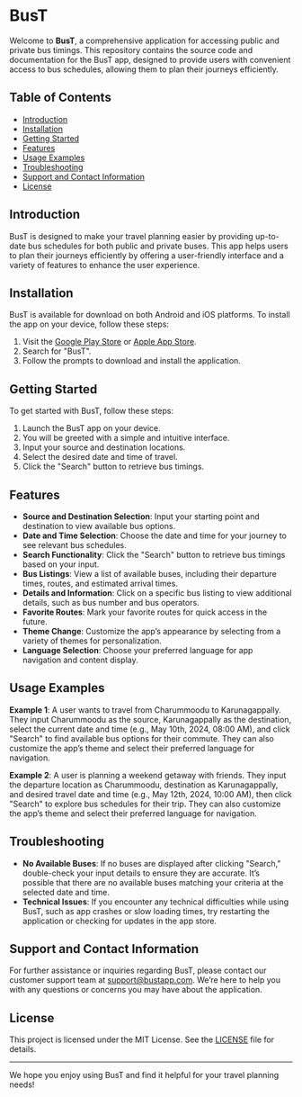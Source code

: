# BusT

Welcome to **BusT**, a comprehensive application for accessing public and private bus timings. This repository contains the source code and documentation for the BusT app, designed to provide users with convenient access to bus schedules, allowing them to plan their journeys efficiently.

## Table of Contents

- [Introduction](#introduction)
- [Installation](#installation)
- [Getting Started](#getting-started)
- [Features](#features)
- [Usage Examples](#usage-examples)
- [Troubleshooting](#troubleshooting)
- [Support and Contact Information](#support-and-contact-information)
- [License](#license)

## Introduction

BusT is designed to make your travel planning easier by providing up-to-date bus schedules for both public and private buses. This app helps users to plan their journeys efficiently by offering a user-friendly interface and a variety of features to enhance the user experience.

## Installation

BusT is available for download on both Android and iOS platforms. To install the app on your device, follow these steps:

1. Visit the [Google Play Store](https://play.google.com/) or [Apple App Store](https://www.apple.com/app-store/).
2. Search for "BusT".
3. Follow the prompts to download and install the application.

## Getting Started

To get started with BusT, follow these steps:

1. Launch the BusT app on your device.
2. You will be greeted with a simple and intuitive interface.
3. Input your source and destination locations.
4. Select the desired date and time of travel.
5. Click the "Search" button to retrieve bus timings.

## Features

- **Source and Destination Selection**: Input your starting point and destination to view available bus options.
- **Date and Time Selection**: Choose the date and time for your journey to see relevant bus schedules.
- **Search Functionality**: Click the "Search" button to retrieve bus timings based on your input.
- **Bus Listings**: View a list of available buses, including their departure times, routes, and estimated arrival times.
- **Details and Information**: Click on a specific bus listing to view additional details, such as bus number and bus operators.
- **Favorite Routes**: Mark your favorite routes for quick access in the future.
- **Theme Change**: Customize the app’s appearance by selecting from a variety of themes for personalization.
- **Language Selection**: Choose your preferred language for app navigation and content display.

## Usage Examples

**Example 1**: A user wants to travel from Charummoodu to Karunagappally. They input Charummoodu as the source, Karunagappally as the destination, select the current date and time (e.g., May 10th, 2024, 08:00 AM), and click "Search" to find available bus options for their commute. They can also customize the app’s theme and select their preferred language for navigation.

**Example 2**: A user is planning a weekend getaway with friends. They input the departure location as Charummoodu, destination as Karunagappally, and desired travel date and time (e.g., May 12th, 2024, 10:00 AM), then click "Search" to explore bus schedules for their trip. They can also customize the app’s theme and select their preferred language for navigation.

## Troubleshooting

- **No Available Buses**: If no buses are displayed after clicking "Search," double-check your input details to ensure they are accurate. It’s possible that there are no available buses matching your criteria at the selected date and time.
- **Technical Issues**: If you encounter any technical difficulties while using BusT, such as app crashes or slow loading times, try restarting the application or checking for updates in the app store.

## Support and Contact Information

For further assistance or inquiries regarding BusT, please contact our customer support team at [support@bustapp.com](mailto:support@bustapp.com). We’re here to help you with any questions or concerns you may have about the application.

## License

This project is licensed under the MIT License. See the [LICENSE](LICENSE) file for details.

---

We hope you enjoy using BusT and find it helpful for your travel planning needs!